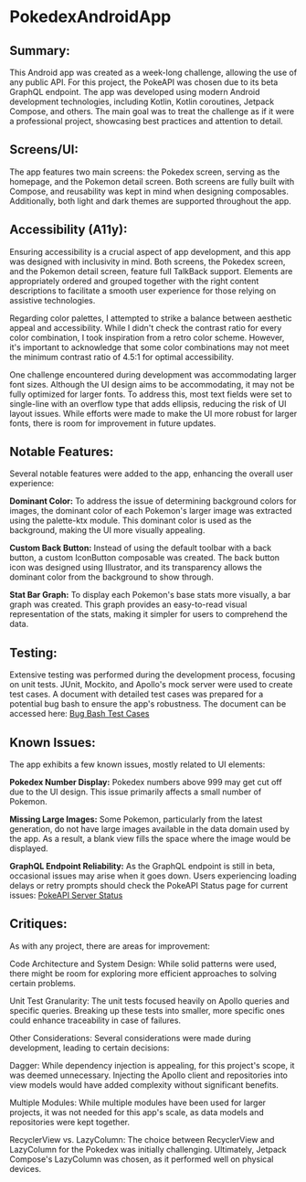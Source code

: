 # PokedexAndroidApp

## Summary:
This Android app was created as a week-long challenge, allowing the use of any public API. For this project, the PokeAPI was chosen due to its beta GraphQL endpoint. The app was developed using modern Android development technologies, including Kotlin, Kotlin coroutines, Jetpack Compose, and others. The main goal was to treat the challenge as if it were a professional project, showcasing best practices and attention to detail.

## Screens/UI:
The app features two main screens: the Pokedex screen, serving as the homepage, and the Pokemon detail screen. Both screens are fully built with Compose, and reusability was kept in mind when designing composables. Additionally, both light and dark themes are supported throughout the app.

## Accessibility (A11y):
Ensuring accessibility is a crucial aspect of app development, and this app was designed with inclusivity in mind. Both screens, the Pokedex screen, and the Pokemon detail screen, feature full TalkBack support. Elements are appropriately ordered and grouped together with the right content descriptions to facilitate a smooth user experience for those relying on assistive technologies.

Regarding color palettes, I attempted to strike a balance between aesthetic appeal and accessibility. While I didn't check the contrast ratio for every color combination, I took inspiration from a retro color scheme. However, it's important to acknowledge that some color combinations may not meet the minimum contrast ratio of 4.5:1 for optimal accessibility.

One challenge encountered during development was accommodating larger font sizes. Although the UI design aims to be accommodating, it may not be fully optimized for larger fonts. To address this, most text fields were set to single-line with an overflow type that adds ellipsis, reducing the risk of UI layout issues. While efforts were made to make the UI more robust for larger fonts, there is room for improvement in future updates.

## Notable Features:
Several notable features were added to the app, enhancing the overall user experience:

**Dominant Color:** To address the issue of determining background colors for images, the dominant color of each Pokemon's larger image was extracted using the palette-ktx module. This dominant color is used as the background, making the UI more visually appealing.

**Custom Back Button:** Instead of using the default toolbar with a back button, a custom IconButton composable was created. The back button icon was designed using Illustrator, and its transparency allows the dominant color from the background to show through.

**Stat Bar Graph:** To display each Pokemon's base stats more visually, a bar graph was created. This graph provides an easy-to-read visual representation of the stats, making it simpler for users to comprehend the data.

## Testing:
Extensive testing was performed during the development process, focusing on unit tests. JUnit, Mockito, and Apollo's mock server were used to create test cases. A document with detailed test cases was prepared for a potential bug bash to ensure the app's robustness. The document can be accessed here:
[Bug Bash Test Cases](https://docs.google.com/spreadsheets/d/17q23UqSX26u6LsCewFgVi_28bHhbKhRfNkTDqcv4bmY/edit?usp=sharing)

## Known Issues:
The app exhibits a few known issues, mostly related to UI elements:

**Pokedex Number Display:** Pokedex numbers above 999 may get cut off due to the UI design. This issue primarily affects a small number of Pokemon.

**Missing Large Images:** Some Pokemon, particularly from the latest generation, do not have large images available in the data domain used by the app. As a result, a blank view fills the space where the image would be displayed.

**GraphQL Endpoint Reliability:** As the GraphQL endpoint is still in beta, occasional issues may arise when it goes down. Users experiencing loading delays or retry prompts should check the PokeAPI Status page for current issues:
[PokeAPI Server Status](https://pokeapi.statuspage.io/#)

## Critiques:
As with any project, there are areas for improvement:

Code Architecture and System Design: While solid patterns were used, there might be room for exploring more efficient approaches to solving certain problems.

Unit Test Granularity: The unit tests focused heavily on Apollo queries and specific queries. Breaking up these tests into smaller, more specific ones could enhance traceability in case of failures.

Other Considerations:
Several considerations were made during development, leading to certain decisions:

Dagger: While dependency injection is appealing, for this project's scope, it was deemed unnecessary. Injecting the Apollo client and repositories into view models would have added complexity without significant benefits.

Multiple Modules: While multiple modules have been used for larger projects, it was not needed for this app's scale, as data models and repositories were kept together.

RecyclerView vs. LazyColumn: The choice between RecyclerView and LazyColumn for the Pokedex was initially challenging. Ultimately, Jetpack Compose's LazyColumn was chosen, as it performed well on physical devices.

